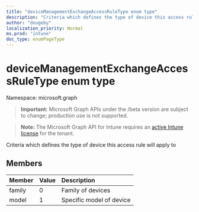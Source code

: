 ```yaml
---
title: "deviceManagementExchangeAccessRuleType enum type"
description: "Criteria which defines the type of device this access rule will apply to"
author: "dougeby"
localization_priority: Normal
ms.prod: "intune"
doc_type: enumPageType
---
```


# deviceManagementExchangeAccessRuleType enum type

Namespace: microsoft.graph

> **Important:** Microsoft Graph APIs under the /beta version are subject to change; production use is not supported.

> **Note:** The Microsoft Graph API for Intune requires an [active Intune license](https://go.microsoft.com/fwlink/?linkid=839381) for the tenant.

Criteria which defines the type of device this access rule will apply to

## Members
|Member|Value|Description|
|:---|:---|:---|
|family|0|Family of devices|
|model|1|Specific model of device|






